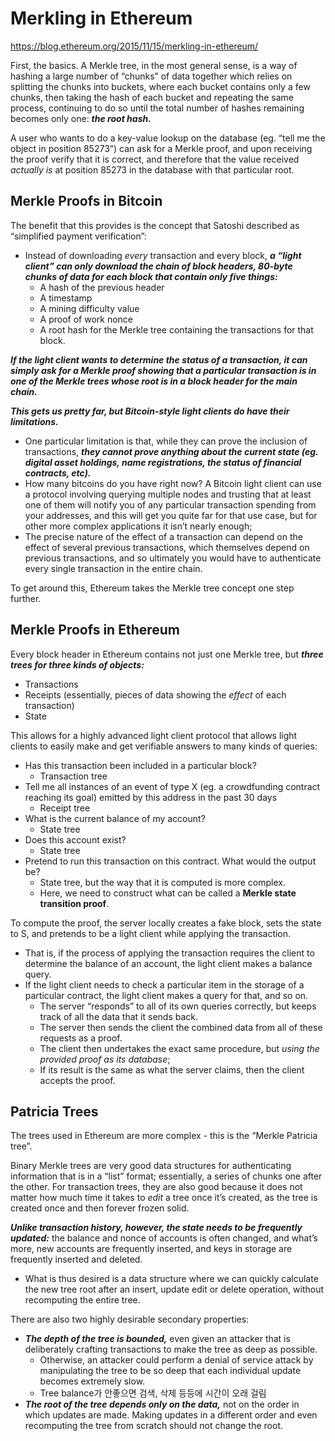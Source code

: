 # Merkling in Ethereum

https://blog.ethereum.org/2015/11/15/merkling-in-ethereum/

First, the basics. A Merkle tree, in the most general sense, is a way of hashing a large number of “chunks” of data together which relies on splitting the chunks into buckets, where each bucket contains only a few chunks, then taking the hash of each bucket and repeating the same process, continuing to do so until the total number of hashes remaining  becomes only one: ***the root hash.***

A user who wants to do a key-value lookup on the database (eg. “tell me the object in position 85273”) can ask for a Merkle proof, and upon receiving the proof verify that it is correct, and therefore that the value received *actually is* at position 85273 in the database with that particular root.

## Merkle Proofs in Bitcoin

The benefit that this provides is the concept that Satoshi described as  “simplified payment verification”:

- Instead of downloading *every* transaction and every block, ***a “light client” can only download the chain of block headers, 80-byte chunks of data for each block that contain only five things:***
  - A hash of the previous header
  - A timestamp
  - A mining difficulty value
  - A proof of work nonce
  - A root hash for the Merkle tree containing the transactions for that block.

***If the light client wants to determine the status of a transaction, it can simply ask for a Merkle proof showing that a particular transaction is in one of the Merkle trees whose root is in a block header for the main chain.***

***This gets us pretty far, but Bitcoin-style light clients do have their limitations.***

- One particular limitation is that, while they can prove the inclusion of transactions, ***they cannot prove anything about the current state (eg. digital asset holdings, name registrations, the status of  financial contracts, etc).***
- How many bitcoins do you have right now? A  Bitcoin light client can use a protocol involving querying multiple  nodes and trusting that at least one of them will notify you of any particular transaction spending from your addresses, and this will get you quite far for that use case, but for other more complex applications it isn’t nearly enough;
- The precise nature of the effect of a transaction can depend on the effect of several previous transactions, which themselves depend on previous transactions, and so ultimately you would have to authenticate every single transaction in the entire chain.

To get around this, Ethereum takes the Merkle tree concept one step further.

## Merkle Proofs in Ethereum

Every block header in Ethereum contains not just one Merkle tree, but ***three trees for three kinds of objects:***

- Transactions
- Receipts (essentially, pieces of data showing the *effect* of each transaction)
- State

This allows for a highly advanced light client protocol that allows  light clients to easily make and get verifiable answers to many kinds of queries:

- Has this transaction been included in a particular block?
  - Transaction tree
- Tell me all instances of an event of type X (eg. a crowdfunding  contract reaching its goal) emitted by this address in the past 30 days
  - Receipt tree
- What is the current balance of my account?
  - State tree
- Does this account exist?
  - State tree
- Pretend to run this transaction on this contract. What would the output be?
  - State tree, but the way that it is computed is more complex.
  - Here, we need to construct what can be called a **Merkle state transition proof**.

To compute the proof, the server locally creates a fake block, sets the state to S, and pretends to be a light client while applying the transaction.

- That is, if the process of applying the transaction requires the client to determine the balance of an account, the light  client makes a balance query.
- If the light client needs to check a particular item in the storage of a particular contract, the light client makes a query for that, and so on.
  - The server “responds” to all of its own queries correctly, but keeps track of all the data that it sends back.
  - The server then sends the client the combined data from all of these requests as a proof.
  - The client then undertakes the exact same procedure, but *using the provided proof as its database*;
  - If its result is the same as what the server claims, then the client accepts the proof.

## Patricia Trees

The trees used in Ethereum are more complex - this is the “Merkle Patricia tree”.

Binary Merkle trees are very good data structures for authenticating information that is in a “list” format; essentially, a series of chunks one after the other. For transaction trees, they are also good because it does not matter how much time it takes to *edit* a tree once it’s created, as the tree is created once and then forever frozen solid.

***Unlike transaction history, however, the state needs to be frequently updated:*** the balance and nonce of accounts is often changed, and what’s more, new accounts are frequently inserted, and keys in storage are frequently inserted and deleted.

- What is thus desired is a data structure where we can quickly calculate the new tree root after an insert, update edit or delete operation, without recomputing the entire tree.

 There are also two highly desirable secondary properties:

- ***The depth of the tree is bounded,*** even given an attacker that is deliberately crafting transactions to make the tree as deep as possible.
  - Otherwise, an attacker could perform a denial of service attack by manipulating the tree to be so deep that each individual update becomes extremely slow.
  - Tree balance가 안좋으면 검색, 삭제 등등에 시간이 오래 걸림
- ***The root of the tree depends only on the data,*** not on the order in which updates are made. Making updates in a different order and even recomputing the tree from scratch should not change the root.